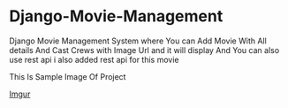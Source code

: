 # Django-Movie-Management
Django Movie Management System where You can Add Movie With All details And Cast Crews with Image Url and it will display And You can also use rest api i also added rest api for this movie

This Is Sample Image Of Project

[Imgur](https://i.imgur.com/xNyDsBd.png)
